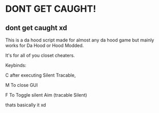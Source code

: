 # DONT GET CAUGHT!
dont get caught xd
-

This is a da hood script made for almost any da hood game but mainly works for Da Hood or Hood Modded.

It's for all of you closet cheaters. 

Keybinds:

C after executing Silent Tracable,

M To close GUI

F To Toggle silent Aim (tracable Silent)

thats basically it xd
